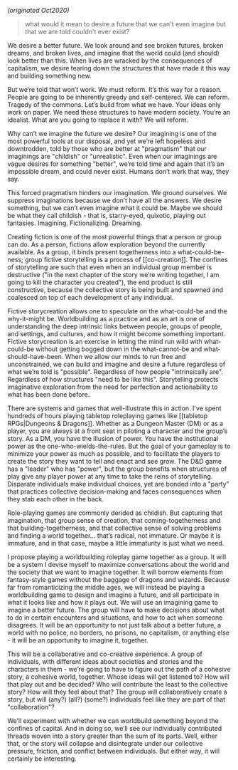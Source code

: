 *(originated Oct2020)*

> what would it mean to desire a future that we can't even imagine but that we are told couldn't ever exist?

We desire a better future.  We look around and see broken futures, broken dreams, and broken lives, and imagine that the world could (and should) look better than this.  When lives are wracked by the consequences of capitalism, we desire tearing down the structures that have made it this way and building something new.  

But we’re told that won’t work.  We must reform.  It’s this way for a reason.  People are going to be inherently greedy and self-centered.  We can reform.  Tragedy of the commons.  Let’s build from what we have.  Your ideas only work on paper.  We need these structures to have modern society.  You’re an idealist.  What are you going to replace it with?  We will reform.  

Why can’t we imagine the future we desire?  Our imagining is one of the most powerful tools at our disposal, and yet we’re left hopeless and downtrodden, told by those who are better at "pragmatism" that our imaginings are "childish" or "unrealistic".  Even when our imaginings are vague desires for something "better", we’re told time and again that it’s an impossible dream, and could never exist.  Humans don’t work that way, they say.

This forced pragmatism hinders our imagination.  We ground ourselves.  We suppress imaginations because we don’t have all the answers.  We desire something, but we can’t even imagine what it could be.  Maybe we should be what they call childish - that is, starry-eyed, quixotic, playing out fantasies.  Imagining.  Fictionalizing.  Dreaming.  

Creating fiction is one of the most powerful things that a person or group can do.  As a person, fictions allow exploration beyond the currently available.  As a group, it binds present togetherness into a what-could-be-ness; group fictive storytelling is a process of [[co-creation]].  The confines of storytelling are such that even when an individual group member is destructive ("in the next chapter of the story we’re writing together, I am going to kill the character you created"), the end product is still constructive, because the collective story is being built and spawned and coalesced on top of each development of any individual.

Fictive storycreation allows one to speculate on the what-could-be and the why-it-might be.  Worldbuilding as a practice and as an art is one of understanding the deep intrinsic links between people, groups of people, and settings, and cultures, and how it might become something important.  Fictive storycreation is an exercise in letting the mind run wild with what-could-be without getting bogged down in the what-cannot-be and what-should-have-been.  When we allow our minds to run free and unconstrained, we can build and imagine and desire a future regardless of what we’re told is "possible".  Regardless of how people "intrinsically are".  Regardless of how structures "need to be like this".  Storytelling protects imaginative exploration from the need for perfection and actionability to what has been done before.

There are systems and games that well-illustrate this in action.  I've spent hundreds of hours playing tabletop roleplaying games like [[tabletop RPGs|Dungeons & Dragons]].  Whether as a Dungeon Master (DM) or as a player, you are always at a front seat in piloting a character and the group’s story.  As a DM, you have the illusion of power.  You have the institutional power as the one-who-wields-the-rules. But the goal of your gameplay is to minimize your power as much as possible, and to facilitate the players to create the story they want to tell and enact and see grow.  The D&D game has a "leader" who has "power", but the group benefits when structures of play give any player power at any time to take the reins of storytelling.  Disparate individuals make individual choices, yet are bonded into a "party" that practices collective decision-making and faces consequences when they stab each other in the back.

Role-playing games are commonly derided as childish.  But capturing that imagination, that group sense of creation, that coming-togetherness and that building-togetherness, and that collective sense of solving problems and finding a world together… that’s radical, not immature.  Or maybe it is immature, and in that case, maybe a little immaturity is just what we need.

I propose playing a worldbuilding roleplay game together as a group.  It will be a system I devise myself to maximize conversations about the world and the society that we want to imagine together.  It will borrow elements from fantasy-style games without the baggage of dragons and wizards.  Because far from romanticizing the middle ages, we will instead be playing a worldbuilding game to design and imagine a future, and all participate in what it looks like and how it plays out.  We will use an imagining game to imagine a better future.  The group will have to make decisions about what to do in certain encounters and situations, and how to act when someone disagrees.  It will be an opportunity to not just talk about a better future, a world with no police, no borders, no prisons, no capitalism, or anything else - it will be an opportunity to imagine it, together. 

This will be a collaborative and co-creative experience.  A group of individuals, with different ideas about societies and stories and the characters in them - we’re going to have to figure out the path of a cohesive story, a cohesive world, together.  Whose ideas will get listened to?  How will that play out and be decided?  Who will contribute the least to the collective story?  How will they feel about that?  The group will collaboratively create a story, but will (any?) (all?) (some?) individuals feel like they are part of that "collaboration"?

We’ll experiment with whether we can worldbuild something beyond the confines of capital.  And in doing so, we’ll see our individually contributed threads woven into a story greater than the sum of its parts.  Well, either that, or the story will collapse and disintegrate under our collective pressure, friction, and conflict between individuals.  But either way, it will certainly be interesting.